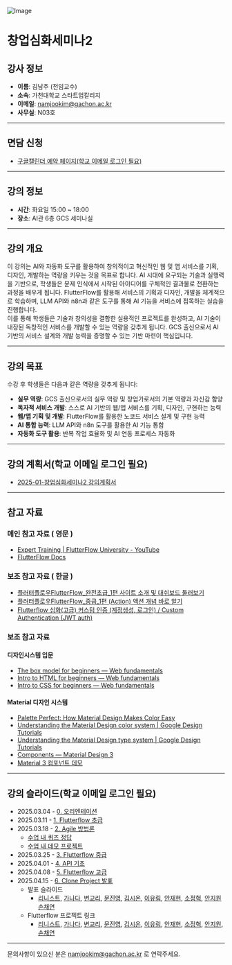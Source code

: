 ![Image](https://github.com/user-attachments/assets/8be1ef8a-87d3-46d6-b914-af968cc0fc2a)


# 창업심화세미나2 


## 강사 정보
- **이름**: 김남주 (전임교수)
- **소속**: 가천대학교 스타트업칼리지
- **이메일**: namjookim@gachon.ac.kr
- **사무실**: N03호

---

## 면담 신청
- [구글캘린더 예약 페이지(학교 이메일 로그인 필요)](https://calendar.app.google/Z4pFaDujwLURBrmt8)

---

## 강의 정보
- **시간**: 화요일 15:00 ~ 18:00
- **장소**: AI관 6층 GCS 세미나실

---

## 강의 개요
이 강의는 AI와 자동화 도구를 활용하여 창의적이고 혁신적인 웹 및 앱 서비스를 기획, 디자인, 개발하는 역량을 키우는 것을 목표로 합니다.  AI 시대에 요구되는 기술과 실행력을 기반으로, 학생들은 문제 인식에서 시작된 아이디어를 구체적인 결과물로 전환하는 과정을 배우게 됩니다.  FlutterFlow를 활용해 서비스의 기획과 디자인, 개발을 체계적으로 학습하며, LLM API와 n8n과 같은 도구를 통해 AI 기능을 서비스에 접목하는 실습을 진행합니다.  
이를 통해 학생들은 기술과 창의성을 결합한 실용적인 프로젝트를 완성하고, AI 기술이 내장된 독창적인 서비스를 개발할 수 있는 역량을 갖추게 됩니다.  GCS 출신으로서 AI 기반의 서비스 설계와 개발 능력을 증명할 수 있는 기반 마련이 핵심입니다.

---

## 강의 목표
수강 후 학생들은 다음과 같은 역량을 갖추게 됩니다:
- **실무 역량**: GCS 출신으로서의 실무 역량 및 창업가로서의 기본 역량과 자신감 함양
- **독자적 서비스 개발**: 스스로 AI 기반의 웹/앱 서비스를 기획, 디자인, 구현하는 능력
- **웹/앱 기획 및 개발**: FlutterFlow를 활용한 노코드 서비스 설계 및 구현 능력
- **AI 통합 능력**: LLM API와 n8n 도구를 활용한 AI 기능 통합
- **자동화 도구 활용**: 반복 작업 효율화 및 AI 연동 프로세스 자동화

---

## 강의 계획서(학교 이메일 로그인 필요)
- [2025-01-창업심화세미나2 강의계획서](https://docs.google.com/document/d/1T5-kcMnMo0sMFCd-N2SWUQsy35fKKEUyVSRG4lwvB00/edit?tab=t.0)

---

## 참고 자료

### 메인 참고 자료 ( 영문 )
- [Expert Training | FlutterFlow University - YouTube](https://www.youtube.com/playlist?list=PLsUp7t2vRqx9UE13G8Xod8F-m248iR0E3)
- [FlutterFlow Docs](https://docs.flutterflow.io/)

### 보조 참고 자료 ( 한글 ) 
- [플러터플로우FlutterFlow_완전초급_1편 사이트 소개 및 대쉬보드 둘러보기](https://www.youtube.com/watch?v=s4R7ZkBq850&list=PLTmUI8HoTmE5GttPdWT2Yu_jwGhYtkdw3)
- [플러터플로우FlutterFlow_중급_1편 (Action) 액션 개념 바로 알기](https://www.youtube.com/watch?v=sVpOWrqu5lQ&list=PLTmUI8HoTmE7IWCrdFiSVzMUQ0_QpQMwL)
- [Flutterflow 심화(고급) 커스텀 인증 (계정생성, 로그인) / Custom Authentication (JWT auth)](https://www.youtube.com/watch?v=FiSOmThjwSo&list=PLTmUI8HoTmE7xvQhFXi1z3uW6pTIQqVL8)

### 보조 참고 자료

#### 디자인시스템 입문
- [The box model for beginners — Web fundamentals](https://www.youtube.com/watch?v=PcFXt8o7uGg)
- [Intro to HTML for beginners — Web fundamentals](https://www.youtube.com/watch?v=EFHoH15i4Zg)
- [Intro to CSS for beginners — Web fundamentals](https://www.youtube.com/watch?v=De2unauLBks)

#### Material 디자인 시스템
- [Palette Perfect: How Material Design Makes Color Easy](https://www.youtube.com/watch?v=xYkz0Ueg0L4&list=PLJ21zHI2TNh9hcG0FFb4GVnHhTLGYtkfo)
- [Understanding the Material Design color system | Google Design Tutorials](https://www.youtube.com/watch?v=TB3L1LbC4zw&t=2s)
- [Understanding the Material Design type system | Google Design Tutorials](https://www.youtube.com/watch?v=AUXKtt6bizw)
- [Components — Material Design 3](https://m3.material.io/components)
- [Material 3 컴포넌트 데모](https://flutter.github.io/samples/web/material_3_demo/)

---

## 강의 슬라이드(학교 이메일 로그인 필요)
- 2025.03.04 - [0. 오리엔테이션](https://docs.google.com/presentation/d/1YOAbb6r8ivZbMiHRf5PQ7KYxJXHprGH--e038toXZlQ/edit#slide=id.g3329ef13f6d_0_158)
- 2025.03.11 - [1. Flutterflow 초급](https://docs.google.com/presentation/d/1isgp91XRGvmEPO_ArzdZYLW5UgqFIY9WSgMQQHu1w98/edit?usp=sharing)
- 2025.03.18 - [2. Agile 방법론](https://docs.google.com/presentation/d/1U56weU9cVU-7PsaZPHjWIEqsvEBUOlw61gPLp_LnaHs/edit#slide=id.g34115aab883_1_215)
  - [수업 내 퀴즈 정답](https://drive.google.com/file/d/1L9duAsm7kyvcf2TlQs4oJsY5bjX3rvSx/view?usp=drive_link)
  - [수업 내 데모 프로젝트](https://github.com/namjoo-kim-gachon/tut01)
- 2025.03.25 - [3. Flutterflow 중급](https://docs.google.com/presentation/d/19g0JXfu4oOntg_qdfGJZhJHExK5B60QEVy0w2B9I88M/edit#slide=id.g34115aab883_0_0)
- 2025.04.01 - [4. API 기초](https://docs.google.com/presentation/d/1WxIa__jld-KCwWvNCh6cQdVh4KDQQTjjANe_HSzKs6w/edit?slide=id.g30a21c085a4_0_5#slide=id.g30a21c085a4_0_5)
- 2025.04.08 - [5. Flutterflow 고급](https://docs.google.com/presentation/d/1SUI_Y-GzNJFBucgNMSI3ZvZ6_YU6ZiZYqcnsP4tC8qw/edit?slide=id.g34115aab883_0_0#slide=id.g34115aab883_0_0)
- 2025.04.15 - [6. Clone Project 발표](https://docs.google.com/presentation/d/1jwzyujY-vgMNfD7Z5nlWVLF5BwNdYEW4sTFqfbuGGpY/edit?slide=id.g34ba2e15ec2_0_0#slide=id.g34ba2e15ec2_0_0)
  - 발표 슬라이드
    - [리니스트](https://www.canva.com/design/DAGkqSy0hlo/srisp2IcX9wSZQI1sXXmjQ/edit?utm_content=DA[…]m_campaign=designshare&utm_medium=link2&utm_source=sharebutton),
    [가나다](https://www.canva.com/design/DAGkm6J9vDQ/TlMv2_HPW2mB0C8oTUeGNw/edit?utm_content=DA[…]m_campaign=designshare&utm_medium=link2&utm_source=sharebutton),
    [변교리](https://www.canva.com/design/DAGknlGVUZs/50s7D2Fl7xoO3lKkoSsbdA/edit?utm_content=DA[…]m_campaign=designshare&utm_medium=link2&utm_source=sharebutton),
    [문진영](https://docs.google.com/presentation/d/1I6li5pNuRhiUk2VE--jOSHmwTbJlqZWg34AaRX9KVt8/edit?usp=sharing),
    [김시온](https://docs.google.com/presentation/d/1kO_GUc3KxoM8eExeS9n20q_mPa2_db-RFRIEJDA0moo/edit?usp=sharing),
    [이유림](https://files.slack.com/files-pri/T05PSHR1TB4-F08NSSGK5EC/download/clone_project__________.pdf?origin_team=T05PSHR1TB4),
    [안재현](https://docs.google.com/presentation/d/1gfBMjR9EbxKI-3PRgUy6FGslFk9vDVxiKWRe3rNhCsQ/edit?slide=id.g34eb8740bf4_0_10#slide=id.g34eb8740bf4_0_10),
    [소정혁](https://www.canva.com/design/DAGko4A-Gcw/krc154lGs5PMGnXpEStldg/edit?utm_content=DA[…]m_campaign=designshare&utm_medium=link2&utm_source=sharebutton),
    [안지원](https://1000school.slack.com/files/U07KH28DD5Z/F08MX5PTZ1C/_________2_____________.pptx)
    [손채연](https://www.miricanvas.com/v/14cga08)
  - Flutterflow 프로젝트 링크
    - [리니스트](https://app.flutterflow.io/project/clip-clone-jk9jjp),
    [가나다](https://app.flutterflow.io/project/threads-clone-cording-f1yx3o),
    [변교리](https://app.flutterflow.io/project/chat-pvcspu),
    [문진영](https://app.flutterflow.io/project/clone-project-ci1g8r?tab=uiBuilder&page=TimePage),
    [김시온](https://app.flutterflow.io/project/copy-trip-soda-hhr8v4),
    [이유림](https://app.flutterflow.io/project/clone-project-211aqc),
    [안재현](https://app.flutterflow.io/project/moke-prompt-r9vbbq),
    [소정혁](https://app.flutterflow.io/project/co-cone-3bt1pl),
    [안지원](https://app.flutterflow.io/project/meet-ai-7jgvmu),
    [손채연](https://app.flutterflow.io/project/pawpick-i7ust8)

---

문의사항이 있으신 분은 namjookim@gachon.ac.kr 로 연락주세요.
